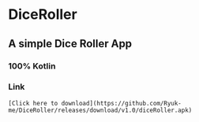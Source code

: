 # DiceRoller

## A simple Dice Roller App
### 100% Kotlin
### Link<br>
`[Click here to download](https://github.com/Ryuk-me/DiceRoller/releases/download/v1.0/diceRoller.apk)`
